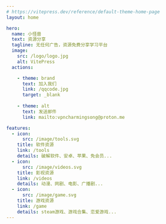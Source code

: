 ```yaml
---
# https://vitepress.dev/reference/default-theme-home-page
layout: home

hero:
  name: 小怪兽
  text: 资源分享
  tagline: 无任何广告，资源免费分享学习平台
  image:
    src: /logo/logo.jpg
    alt: VitePress
  actions:

    - theme: brand
      text: 加入我们
      link: /qqcode.jpg
      target: _blank
      
    - theme: alt
      text: 发送邮件
      link: mailto:vpncharmingsong@proton.me

features:
  - icon:
      src: /image/tools.svg
    title: 软件资源
    link: /tools
    details: 破解软件、安卓、苹果、免会员...
  - icon:
      src: /image/videos.svg
    title: 影视资源
    link: /videos
    details: 动漫、网剧、电影、广播剧...
  - icon:
      src: /image/game.svg
    title: 游戏资源
    link: /game
    details: steam游戏、游戏合集、恋爱游戏...
---
```

